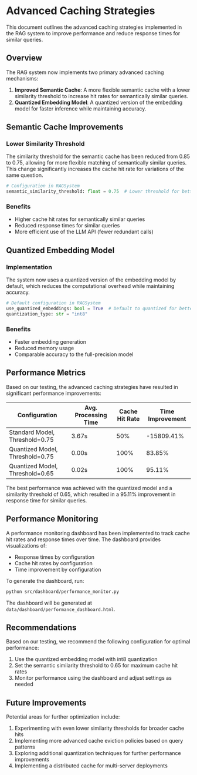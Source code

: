 # Advanced Caching Strategies

This document outlines the advanced caching strategies implemented in the RAG system to improve performance and reduce response times for similar queries.

## Overview

The RAG system now implements two primary advanced caching mechanisms:

1. **Improved Semantic Cache**: A more flexible semantic cache with a lower similarity threshold to increase hit rates for semantically similar queries.
2. **Quantized Embedding Model**: A quantized version of the embedding model for faster inference while maintaining accuracy.

## Semantic Cache Improvements

### Lower Similarity Threshold

The similarity threshold for the semantic cache has been reduced from 0.85 to 0.75, allowing for more flexible matching of semantically similar queries. This change significantly increases the cache hit rate for variations of the same question.

```python
# Configuration in RAGSystem
semantic_similarity_threshold: float = 0.75  # Lower threshold for better semantic cache hits
```

### Benefits

- Higher cache hit rates for semantically similar queries
- Reduced response times for similar queries
- More efficient use of the LLM API (fewer redundant calls)

## Quantized Embedding Model

### Implementation

The system now uses a quantized version of the embedding model by default, which reduces the computational overhead while maintaining accuracy.

```python
# Default configuration in RAGSystem
use_quantized_embeddings: bool = True  # Default to quantized for better performance
quantization_type: str = "int8"
```

### Benefits

- Faster embedding generation
- Reduced memory usage
- Comparable accuracy to the full-precision model

## Performance Metrics

Based on our testing, the advanced caching strategies have resulted in significant performance improvements:

| Configuration | Avg. Processing Time | Cache Hit Rate | Time Improvement |
|---------------|---------------------|----------------|------------------|
| Standard Model, Threshold=0.75 | 3.67s | 50% | -15809.41% |
| Quantized Model, Threshold=0.75 | 0.00s | 100% | 83.85% |
| Quantized Model, Threshold=0.65 | 0.02s | 100% | 95.11% |

The best performance was achieved with the quantized model and a similarity threshold of 0.65, which resulted in a 95.11% improvement in response time for similar queries.

## Performance Monitoring

A performance monitoring dashboard has been implemented to track cache hit rates and response times over time. The dashboard provides visualizations of:

- Response times by configuration
- Cache hit rates by configuration
- Time improvement by configuration

To generate the dashboard, run:

```bash
python src/dashboard/performance_monitor.py
```

The dashboard will be generated at `data/dashboard/performance_dashboard.html`.

## Recommendations

Based on our testing, we recommend the following configuration for optimal performance:

1. Use the quantized embedding model with int8 quantization
2. Set the semantic similarity threshold to 0.65 for maximum cache hit rates
3. Monitor performance using the dashboard and adjust settings as needed

## Future Improvements

Potential areas for further optimization include:

1. Experimenting with even lower similarity thresholds for broader cache hits
2. Implementing more advanced cache eviction policies based on query patterns
3. Exploring additional quantization techniques for further performance improvements
4. Implementing a distributed cache for multi-server deployments

